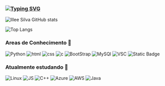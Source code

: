 ### [![Typing SVG](https://readme-typing-svg.demolab.com/?lines=Olá,+Eu+me+chamo+Illee+Lucian+Silva;Cursando+DSM+na+Fatec+Sul)](https://git.io/typing-svg)

![Illee Silva GitHub stats](https://github-readme-stats.vercel.app/api?username=Illee-Silva&show_icons=true&theme=dark)



![Top Langs](https://github-readme-stats.vercel.app/api/top-langs/?username=Illee-Silva&theme=dark&langs_count=9)


### Areas de Conhecimento 🎒
![Python](https://img.shields.io/badge/Python-3776AB?style=for-the-badge&logo=python&logoColor=white)
![html](https://img.shields.io/badge/HTML-239120?style=for-the-badge&logo=html5&logoColor=white)
![css](https://img.shields.io/badge/CSS3-1572B6?style=for-the-badge&logo=css3&logoColor=white)
![c](https://img.shields.io/badge/C-00599C?style=for-the-badge&logo=c&logoColor=white)
![BootStrap](https://img.shields.io/badge/Bootstrap-563D7C?style=for-the-badge&logo=bootstrap&logoColor=white)
![MySQl](https://img.shields.io/badge/MySQL-00000F?style=for-the-badge&logo=mysql&logoColor=white)
![VSC](https://img.shields.io/badge/Visual_Studio_Code-0078D4?style=for-the-badge&logo=visual%20studio%20code&logoColor=white)
![Static Badge](https://img.shields.io/badge/Ingl%C3%AAs-Intermedi%C3%A1rio-blue)

### Atualmente estudando 🏫
![Linux](https://img.shields.io/badge/Linux-FCC624?style=for-the-badge&logo=linux&logoColor=black)
![JS](https://img.shields.io/badge/JavaScript-323330?style=for-the-badge&logo=javascript&logoColor=F7DF1E)
![C++](https://img.shields.io/badge/C%2B%2B-00599C?style=for-the-badge&logo=c%2B%2B&logoColor=white)
![Azure](https://img.shields.io/badge/Microsoft_Azure-0089D6?style=for-the-badge&logo=microsoft-azure&logoColor=white)
![AWS](https://img.shields.io/badge/Amazon_AWS-232F3E?style=for-the-badge&logo=amazon-aws&logoColor=white)
![Java](https://img.shields.io/badge/Java-ED8B00?style=for-the-badge&logo=openjdk&logoColor=white)




<!--
**Illee-Silva/Illee-Silva** is a ✨ _special_ ✨ repository because its `README.md` (this file) appears on your GitHub profile.

Here are some ideas to get you started:

- 🔭 I’m currently working on ...
- 🌱 I’m currently learning ...
- 👯 I’m looking to collaborate on ...
- 🤔 I’m looking for help with ...
- 💬 Ask me about ...
- 📫 How to reach me: ...
- 😄 Pronouns: ...
- ⚡ Fun fact: ...
-->
